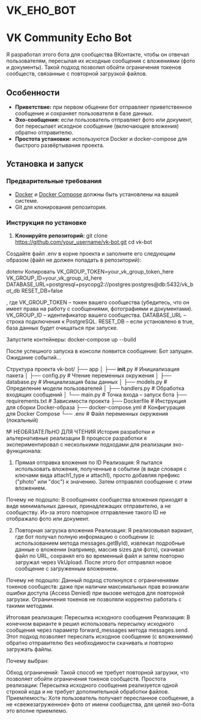 # VK_EHO_BOT
# VK Community Echo Bot

Я разработал этого бота для сообщества ВКонтакте, чтобы он отвечал пользователям, пересылая их исходные сообщения с вложениями (фото и документы). Такой подход позволил обойти ограничения токенов сообществ, связанные с повторной загрузкой файлов.

## Особенности

- **Приветствие:** при первом общении бот отправляет приветственное сообщение и сохраняет пользователя в базе данных.
- **Эхо-сообщения:** если пользователь отправляет фото или документ, бот пересылает исходное сообщение (включающее вложения) обратно отправителю.
- **Простота установки:** используются Docker и docker-compose для быстрого развёртывания проекта.

## Установка и запуск

### Предварительные требования

- [Docker](https://www.docker.com/) и [Docker Compose](https://docs.docker.com/compose/) должны быть установлены на вашей системе.
- Git для клонирования репозитория.

### Инструкция по установке

1. **Клонируйте репозиторий:**
   git clone https://github.com/your_username/vk-bot.git
   cd vk-bot

Создайте файл .env в корне проекта и заполните его следующим образом (файл не должен попадать в репозиторий):

dotenv
Копировать
VK_GROUP_TOKEN=your_vk_group_token_here
VK_GROUP_ID=your_vk_group_id_here
DATABASE_URL=postgresql+psycopg2://postgres:postgres@db:5432/vk_bot_db
RESET_DB=false

, где
VK_GROUP_TOKEN – токен вашего сообщества (убедитесь, что он имеет права на работу с сообщениями, фотографиями и документами).
VK_GROUP_ID – идентификатор вашего сообщества.
DATABASE_URL – строка подключения к PostgreSQL.
RESET_DB – если установлено в true, база данных будет очищаться при запуске.

Запустите контейнеры:
docker-compose up --build

После успешного запуска в консоли появится сообщение:
Бот запущен. Ожидание событий...

Структура проекта
vk-bot/
├── app
│   ├── __init__.py        # Инициализация пакета
│   ├── config.py          # Чтение переменных окружения
│   ├── database.py        # Инициализация базы данных
│   ├── models.py          # Определение модели пользователей
│   ├── handlers.py        # Обработка входящих сообщений
│   └── main.py            # Точка входа – запуск бота
├── requirements.txt       # Зависимости проекта
├── Dockerfile             # Инструкция для сборки Docker-образа
├── docker-compose.yml     # Конфигурация для Docker Compose
└── .env                   # Файл переменных окружения (локальный)


№ НЕОБЯЗАТЕЛЬНО ДЛЯ ЧТЕНИЯ
История разработки и альтернативные реализации
В процессе разработки я экспериментировал с несколькими подходами для реализации эхо-функционала:

1. Прямая отправка вложения по ID
Реализация:
Я пытался использовать вложения, полученные в событии (в виде словаря с ключами вида attach1_type и attach1), просто добавляя префикс ("photo" или "doc") к значению. Затем отправлял сообщение с этим вложением.

Почему не подошло:
В сообщениях сообщества вложения приходят в виде минимальных данных, принадлежащих отправителю, а не сообществу. Из-за этого повторное отправление такого ID не отображало фото или документ.

2. Повторная загрузка вложения
Реализация:
Я реализовывал вариант, где бот получал полную информацию о сообщении (с использованием метода messages.getById), извлекал подробные данные о вложении (например, массив sizes для фото), скачивал файл по URL, сохранял его во временный файл и затем повторно загружал через VkUpload. После этого бот отправлял новое сообщение с загруженным вложением.

Почему не подошло:
Данный подход столкнулся с ограничениями токенов сообществ: даже при наличии максимальных прав возникали ошибки доступа (Access Denied) при вызове методов для повторной загрузки. Ограничения токенов не позволяли корректно работать с такими методами.

Итоговая реализация: Пересылка исходного сообщения
Реализация:
В конечном варианте я решил использовать пересылку исходного сообщения через параметр forward_messages метода messages.send. Этот подход позволяет переслать исходное сообщение (с вложениями) обратно отправителю без необходимости скачивать и повторно загружать файлы.

Почему выбран:

Обход ограничений: Такой способ не требует повторной загрузки, что позволяет обойти ограничения токенов сообществ.
Простота реализации: Пересылка исходного сообщения реализуется одной строкой кода и не требует дополнительной обработки файлов.
Приемлемость: Хотя пользователь получает пересланное сообщение, а не «свежезагруженное» фото от имени сообщества, для целей эхо-бота это вполне приемлемо.
